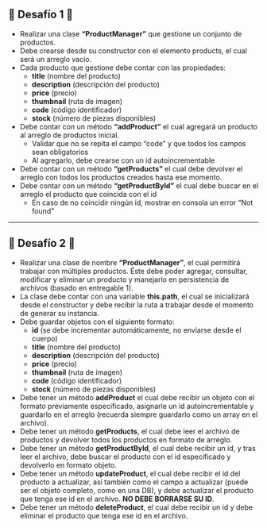 ## 🎯 **Desafío 1** 🎯
* Realizar una clase **“ProductManager”** que gestione un conjunto de productos.
* Debe crearse desde su constructor con el elemento products, el cual será un arreglo vacío.
* Cada producto que gestione debe contar con las propiedades:
    - **title** (nombre del producto)
    - **description** (descripción del producto)
    - **price** (precio)
    - **thumbnail** (ruta de imagen)
    - **code** (código identificador)
    - **stock** (número de piezas disponibles)
* Debe contar con un método **“addProduct”** el cual agregará un producto al arreglo de productos inicial.
    - Validar que no se repita el campo “code” y que todos los campos sean obligatorios
    - Al agregarlo, debe crearse con un id autoincrementable
* Debe contar con un método **“getProducts”** el cual debe devolver el arreglo con todos los productos creados hasta ese momento.
* Debe contar con un método **“getProductById”** el cual debe buscar en el arreglo el producto que coincida con el id
    - En caso de no coincidir ningún id, mostrar en consola un error “Not found”

---

## 🎯 **Desafío 2** 🎯
* Realizar una clase de nombre **“ProductManager”**, el cual permitirá trabajar con múltiples productos. Éste debe poder agregar, consultar, modificar y eliminar un producto y manejarlo en persistencia de archivos (basado en entregable 1).
* La clase debe contar con una variable **this.path**, el cual se inicializará desde el constructor y debe recibir la ruta a trabajar desde el momento de generar su instancia.
* Debe guardar objetos con el siguiente formato:
    - **id** (se debe incrementar automáticamente, no enviarse desde el cuerpo)
    - **title** (nombre del producto)
    - **description** (descripción del producto)
    - **price** (precio)
    - **thumbnail** (ruta de imagen)
    - **code** (código identificador)
    - **stock** (número de piezas disponibles)
* Debe tener un método **addProduct** el cual debe recibir un objeto con el formato previamente especificado, asignarle un id autoincrementable y guardarlo en el arreglo (recuerda siempre guardarlo como un array en el archivo).
* Debe tener un método **getProducts**, el cual debe leer el archivo de productos y devolver todos los productos en formato de arreglo.
* Debe tener un método **getProductById**, el cual debe recibir un id, y tras leer el archivo, debe buscar el producto con el id especificado y devolverlo en formato objeto.
* Debe tener un método **updateProduct**, el cual debe recibir el id del producto a actualizar, así también como el campo a actualizar (puede ser el objeto completo, como en una DB), y debe actualizar el producto que tenga ese id en el archivo. **NO DEBE BORRARSE SU ID**.
* Debe tener un método **deleteProduct**, el cual debe recibir un id y debe eliminar el producto que tenga ese id en el archivo.